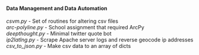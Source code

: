 #### Data Management and Data Automation </h4></th>

*csvm.py*          - Set of routines for altering csv files  
*arc-polyline.py*  - School assignment that required ArcPy  
*deepthought.py*   - Minimal twitter quote bot  
*ip2latlng.py*     - Scrape Apache server logs and reverse geocode ip addresses  
*csv_to_json.py*   - Make csv data to an array of dicts






